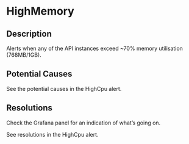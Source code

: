 # HighMemory  

## Description

Alerts when any of the API instances exceed ~70% memory utilisation (768MB/1GB).

## Potential Causes

See the potential causes in the HighCpu alert.

## Resolutions

Check the Grafana panel for an indication of what’s going on.

See resolutions in the HighCpu alert.
